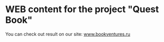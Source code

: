 # WEB content for the project "Quest Book"

You can check out result on our site: www.bookventures.ru
